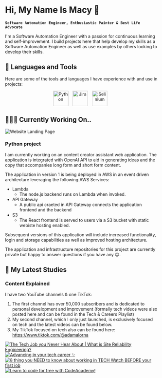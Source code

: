 <head>
    <link rel="stylesheet" href="https://kit.fontawesome.com/f0a6d108e3.css" crossorigin="anonymous">
</head>

# Hi, My Name Is Macy 👋

**`Software Automation Engineer, Enthusiastic Painter & Best Life Advocate`**

I'm a Software Automation Engineer with a passion for continuous learning and self-improvement. I build projects here that help develop my skills as a Software Automation Engineer as well as use examples by others looking to develop their skills.


## 🧰 Languages and Tools
Here are some of the tools and languages I have experience with and use in projects:
<p align="center">
<img align="centre" alt="Python" width="50px" style="padding-right:10px;" src="https://cdn.jsdelivr.net/gh/devicons/devicon/icons/python/python-plain.svg" />
<img align="centre" alt="Jira" width="50px" style="padding-right:10px;" src="https://cdn.jsdelivr.net/gh/devicons/devicon/icons/jira/jira-original-wordmark.svg" />
  <img align="centre" alt="Selinium" width="50px" style="padding-right:10px;" src="https://cdn.jsdelivr.net/gh/devicons/devicon/icons/selenium/selenium-original.svg" />

</p>

## 👩🏾‍💻 Currently Working On..
![Website Landing Page](Design-Mock-Up.png)
### Python project
I am currently working on an content creator assistant web application. The application is integrated with OpenAI API to aid in generating ideas and the copy that accompanies long form and short form content.

The application in version 1 is being deployed in AWS in an event driven architecture leveraging the following AWS Services:
- Lambda
    - The node.js backend runs on Lambda when invoked. 
- API Gateway
    - A public api craeted in API Gateway connects the application frontend and the backend 
- S3
    - The React frontend is served to users via a S3 bucket with static webiste hosting enabled. 

Subsequent versions of this application will include increased functionality, login and storage capabilities as well as improved hosting architecture.

The application and infrastructure repositories for this project are currently private but happy to answer questions if you have any 😊.

## 🎥 My Latest Studies

### Content Explained
I have two YouTube channels & one TikTok:
1. The first channel has over 50,000 subscribers and is dedicated to personal development and improvement (formally tech videos were also posted here and can be found in the Tech & Careers Playlist)
2. My second channel, which I only just launched, is exclusively focused on tech and the latest videos can be found below. 
3. My TikTok focused on tech also can be found here: https://www.tiktok.com/@adamalorna

<!-- BEGIN YOUTUBE-CARDS -->
[![The Tech Job you Never Hear About | What is Site Reliability Engineering?](https://ytcards.demolab.com/?id=YV8tU3r-DgA&title=The+Tech+Job+you+Never+Hear+About+%7C+What+is+Site+Reliability+Engineering%3F&lang=en&timestamp=1678661086&background_color=%230d1117&title_color=%23ffffff&stats_color=%23dedede&width=250 "The Tech Job you Never Hear About | What is Site Reliability Engineering?")](https://www.youtube.com/watch?v=YV8tU3r-DgA)
[![Advancing in your tech career ✨](https://ytcards.demolab.com/?id=40iPbXvpLT0&title=Advancing+in+your+tech+career+%E2%9C%A8&lang=en&timestamp=1678642330&background_color=%230d1117&title_color=%23ffffff&stats_color=%23dedede&width=250 "Advancing in your tech career ✨")](https://www.youtube.com/watch?v=40iPbXvpLT0)
[![8 thing you NEED to know about working in TECH *Watch BEFORE your first job*](https://ytcards.demolab.com/?id=5BSUNipgOc0&title=8+thing+you+NEED+to+know+about+working+in+TECH+%2AWatch+BEFORE+your+first+job%2A&lang=en&timestamp=1678616545&background_color=%230d1117&title_color=%23ffffff&stats_color=%23dedede&width=250 "8 thing you NEED to know about working in TECH *Watch BEFORE your first job*")](https://www.youtube.com/watch?v=5BSUNipgOc0)
[![Learn to code for free with CodeAcademy!](https://ytcards.demolab.com/?id=sa3LX7AB0TE&title=Learn+to+code+for+free+with+CodeAcademy%21&lang=en&timestamp=1678609897&background_color=%230d1117&title_color=%23ffffff&stats_color=%23dedede&width=250 "Learn to code for free with CodeAcademy!")](https://www.youtube.com/watch?v=sa3LX7AB0TE)
<!-- END YOUTUBE-CARDS -->
